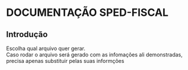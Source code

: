 # DOCUMENTAÇÃO SPED-FISCAL

## Introdução
Escolha qual arquivo quer gerar.<br>
Caso rodar o arquivo será gerado com as infomações ali demonstradas, precisa apenas substituir pelas suas informções<br>